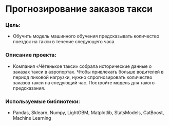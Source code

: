 # Прогнозирование заказов такси

### Цель:
* Обучить модель машинного обучения предсказывать количество поездок на такси в течение следующего часа.

### Описание проекта:
* Компания «Чётенькое такси» собрала исторические данные о заказах такси в аэропортах. Чтобы привлекать больше водителей в период пиковой нагрузки, нужно спрогнозировать количество заказов такси на следующий час. Постройте модель для такого предсказания.

### Используемые библиотеки:
* Pandas, Sklearn, Numpy, LightGBM, Matplotlib, StatsModels, CatBoost, Machine Learning
